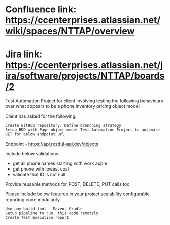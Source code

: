 # Confluence link: https://ccenterprises.atlassian.net/wiki/spaces/NTTAP/overview
# Jira link: https://ccenterprises.atlassian.net/jira/software/projects/NTTAP/boards/2

Test Automation Project for client involving testing the following behaviours over what appears to be a phone inventory pricing object model

Client has asked for the following:


    Create GitHub repository, Define branching strategy 
    Setup BDD with Page object model Test Automation Project to automate GET for below endpoint url

 
Endpoint - https://api.restful-api.dev/objects
 
Include below validations
- get all phone names  starting with work apple
- get phone with lowest cost
- validate that ID is not null
 
Provide reusable methods for POST, DELETE, PUT calls too
 
Please include below features in your project
scalability
configurable
reporting
code modularity
 

    Use any build tool - Maven, Gradle
    Setup pipeline to run  this code remotely
    Create Test Execution report
